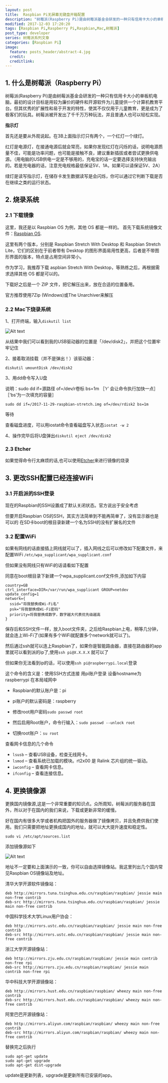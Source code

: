 ```yaml
---
layout: post
title:  Raspbian Pi无屏幕无键盘开箱配置
description: "树莓派(Raspberry Pi)是由树莓派基金会研发的一种只有信用卡大小的单板机电脑，最初的设计目标是用较为廉价的硬件和开源软件为儿童提供一个计算机教育平台。但其优秀的扩展性和易于开发的特性，使其不仅仅用于儿童教育，更是成为了极客们的玩具。树莓派被开发出了千千万万种玩法，并且普通人也可以轻松实现。本文将讲述在没有屏幕的键盘的情况下，通过SSH连接树莓派进行配置。"
modified: 2017-12-03 17:20:20
tags: [Raspbian Pi,Raspberry Pi,Raspbian,Mac,树莓派]
post_type: developer
series: 树莓派系列文章
categories: [Raspbian Pi]
image:
  feature: posts_header/abstract-4.jpg
  credit:
  creditlink:
---
```


## 1. 什么是树莓派（Raspberry Pi）

树莓派(Raspberry Pi)是由树莓派基金会研发的一种只有信用卡大小的单板机电脑，最初的设计目标是用较为廉价的硬件和开源软件为儿童提供一个计算机教育平台。但其优秀的扩展性和易于开发的特性，使其不仅仅用于儿童教育，更是成为了极客们的玩具。树莓派被开发出了千千万万种玩法，并且普通人也可以轻松实现。

**指示灯**

首先还是要从外观说起。在3B上面指示灯只有两个，一个红灯一个绿灯。

红灯是电源灯，在接通电源后就会常亮，如果你发现红灯在闪烁的话，说明电源质量不佳，可能是功率问题，也可能是接触不良，建议重新插拔或者尝试更换供电源。（用电脑的USB供电一定是不够用的，充电宝的话一定要选择支持快充输出的。若是充电器的话，注意充电规格最低保证5V、1A，如果可以请保证5V、2A）

绿灯是读写指示灯，在储存卡发生数据读写是会闪烁，你可以通过它判断下载是否在继续之类的运行状态。

## 2. 烧录系统

### 2.1 下载镜像

这里，我还是以 Raspbian OS 为例，其他 OS 都是一样的。
首先下载系统镜像文件：[Raspbian OS][1].


这里有两个版本，分别是 Raspbian Stretch With Desktop 和 Raspbian Stretch Lite，它们的区别在于前者带有 Desktop 的图形界面易用性更高，后者是不带图形界面的版本，特点是占用空间非常小。

作为学习，我推荐下载 aspbian Stretch With Desktop，等熟练之后，再根据需求选择其他 OS 都是可以的。

下载好之后是一个 ZIP 文件，把它解压出来，放在合适的位置备用。

官方推荐使用7Zip (Windows)或The Unarchiver来解压

### 2.2 Mac下烧录系统

1、打开终端，输入`diskutil list`

![Alt text]({{site.url}}/images/posts_image/raspberry-init-2017-12-03_00001.png)

从结果中我们可以看到我的USB驱动器的位置是「/dev/disk2」，并把这个位置牢牢记住



2、接着取消挂载（并不是弹出！）该驱动器：

```
diskutil umountDisk /dev/disk2
```


3、用dd命令写入U盘

说明：sudo dd if=源路径 of=/dev/r卷标 bs=1m ［‘r’ 会让命令执行加快一点］ ［‘bs’为一次填充的容量］

```
sudo dd if=/2017-11-29-raspbian-stretch.img of=/dev/rdisk2 bs=1m
```
等待

查看磁盘进度，可以用iostat命令查看磁盘写入状态`iostat -w 2`

4、操作完毕后将U盘弹出`diskutil eject /dev/disk2`


### 2.3 Etcher

如果觉得命令行太麻烦的话,也可以使用[Etcher][2]来进行镜像的烧录

## 3. 更改SSH配置已经连接WiFi


### 3.1 开启派的SSH登录
现在的Raspbian的SSH设置成了默认关闭状态。官方说出于安全考虑

但要开启Raspbian OS的SSH，其实方法简单到不能再简单了，没有显示器也是可以的
在SD卡boot的根目录新建一个名为SSH的没有扩展名的文件

### 3.2 配置WiFi

如果有网线的话直接插上网线就可以了，插入网线之后可以修改如下配置文件，来配置WiFi
`/etc/wpa_supplicant/wpa_supplicant.conf`

但如果没有网线只有WiFi的话请看如下配置

同意在boot根目录下新建一个wpa_supplicant.conf文件件,添加如下内容

```
country=GB
ctrl_interface=DIR=/var/run/wpa_supplicant GROUP=netdev
update_config=1
network={
  ssid="将我替换成Wi-Fi名"
  psk="将我替换成Wi-Fi密码"
  priority=将我替换成数字，数字越大代表优先级越高
}
```

保存后和SSH文件一样，放入boot文件夹，之后给Raspbian上电，稍等几分钟，就会连上Wi-Fi了(如果有多个WiFi就配置多个network就可以了)。

然后通过ssh就可以连上Raspbian了，如果你是智能路由器，直接在路由器的app里就可以看到派的ip了,使用`ssh pi@X.X.X.X` 就可以了

但如果你无法看到ip的话，可以使用`ssh pi@raspberrypi.local`登录

这个命令的含义是：使用SSH方式连接 用pi账户登录 设备hostname为raspberrypi 在本局域网中

- Raspbian的默认账户是：pi

- pi账户的默认密码是：raspberry

- 修改root用户密码`sudo passwd root`

- 然后启用Root账户，命令行输入：`sudo passwd --unlock root`

- 切换root账户：`su root`

查看网卡信息的几个命令

- `lsusb` – 查看USB设备，检查无线网卡。
- `lsmod` – 查看系统已加载的模块。rt2x00 是 Ralink 芯片组的统一驱动。
- `iwconfig` – 查看网卡信息。
- `ifconfig` – 查看连接信息。


## 4. 更换镜像源

更换国内镜像源,这是一个非常重要的知识点。众所周知，树莓派的服务器在国外，所以对于在国内的我们来说，下载或更新非常的缓慢。

好在国内有很多大学或者机构把国外的服务器做了镜像拷贝，并且免费供我们使用。我们只需要把地址更换成国内的地址，就可以大大提升速度和稳定性。

```
sudo vi /etc/apt/sources.list
```
添加镜像源如下

![Alt text]({{site.url}}/images/posts_image/raspberry-init-2017-12-03_00002.jpg)

地址不一定要和上面演示的一致，你可以自由选择镜像站。我这里列出几个国内常见Raspbian OS镜像站及地址。

清华大学开源软件镜像站：
```
deb http://mirrors.tuna.tsinghua.edu.cn/raspbian/raspbian/ jessie main non-free contrib
deb-src http://mirrors.tuna.tsinghua.edu.cn/raspbian/raspbian/ jessie main non-free contrib
```
中国科学技术大学Linux用户协会：
```
deb http://mirrors.ustc.edu.cn/raspbian/raspbian/ jessie main non-free contrib
deb-src http://mirrors.ustc.edu.cn/raspbian/raspbian/ jessie main non-free contrib
```
浙江大学开源镜像站：
```
deb http://mirrors.zju.edu.cn/raspbian/raspbian/ jessie main contrib non-free rpi
deb-src http://mirrors.zju.edu.cn/raspbian/raspbian/ jessie main contrib non-free rpi
```
华中科技大学开源镜像站：
```
deb http://mirrors.hust.edu.cn/raspbian/raspbian/ wheezy main non-free contrib
deb-src http://mirrors.hust.edu.cn/raspbian/raspbian/ wheezy main non-free contrib
```
阿里巴巴开源镜像站：
```
deb http://mirrors.aliyun.com/raspbian/raspbian/ wheezy main non-free contrib
deb-src http://mirrors.aliyun.com/raspbian/raspbian/ wheezy main non-free contrib
```

替换完之后执行
```
sudo apt-get update
sudo apt-get upgrade
sudo apt-get dist-upgrade
```
update是更新列表，upgrade是更新所有已安装的app。




[1]: https://www.raspberrypi.org/downloads/raspbian/
[2]: https://etcher.io/
